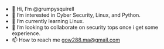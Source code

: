 - 👋 Hi, I’m @grumpysquirell
- 👀 I’m interested in Cyber Security, Linux, and Python. 
- 🌱 I’m currently learning Linux.
- 💞️ I’m looking to collaborate on security tops once i get some experience.
- 📫 How to reach me gow288.ma@gmail.com

<!---
grumpysquirell/grumpysquirell is a ✨ special ✨ repository because its `README.md` (this file) appears on your GitHub profile.
You can click the Preview link to take a look at your changes.
--->
